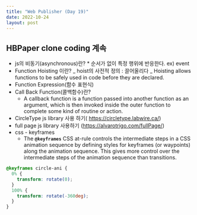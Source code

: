 ```yaml
---
title: "Web Publisher (Day 19)"
date: 2022-10-24
layout: post
---
```


## HBPaper clone coding 계속

- js의 비동기(asynchronous)란? \* 순서가 없이 특정 행위에 반응한다.
  ex) event
  <br>
- Function Hoisting 이란?
  _ hoist의 사전적 정의 : 끌어올리다
  _ Hoisting allows functions to be safely used in code before they are declared.
  <br>
- Function Expression(함수 표현식)
  <br>
- Call Back Function(콜백함수)란?
  - A callback function is a function passed into another function as an argument, which is then invoked inside the outer function to complete some kind of routine or action.
    <br>
- CircleType js library 사용 하기( https://circletype.labwire.ca/)
  <br>
- full page js library 사용하기 (https://alvarotrigo.com/fullPage/)
  <br>
- css - keyframes
  - The **`@keyframes`** CSS at-rule controls the intermediate steps in a CSS animation sequence by defining styles for keyframes (or waypoints) along the animation sequence. This gives more control over the intermediate steps of the animation sequence than transitions.

```scss
@keyframes circle-ani {
  0% {
    transform: rotate(0);
  }
  100% {
    transform: rotate(-360deg);
  }
}
```
